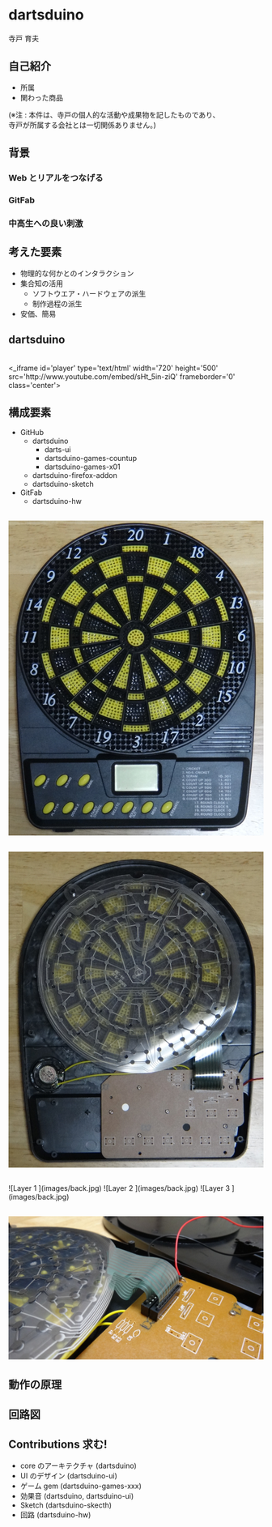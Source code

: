 
# dartsduino    <!-- class: 'slide', id: 'title' -->

寺戸 育夫


## 自己紹介    <!-- class: 'slide' -->

* 所属
* 関わった商品

<div class='note'>
  (※注 : 本件は、寺戸の個人的な活動や成果物を記したものであり、<br> 寺戸が所属する会社とは一切関係ありません。)
</div>


## 背景    <!-- class: 'slide', dx: 0, dy: 0 -->

### Web とリアルをつなげる    <!-- class: 'slide', tx: -250, scale: 0.25 -->

### GitFab                  <!-- class: 'slide', scale: 0.25 -->

### 中高生への良い刺激        <!-- class: 'slide', tx: 250, scale: 0.25 -->

##     <!-- dx: 1500, dy: 0 -->


## 考えた要素    <!-- class: 'slide' -->

* 物理的な何かとのインタラクション
* 集合知の活用
  * ソフトウエア・ハードウェアの派生
  * 制作過程の派生
* 安価、簡易


## dartsduino    <!-- class: 'slide' -->

<br>
<_iframe id='player' type='text/html' width='720' height='500'
  src='http://www.youtube.com/embed/sHt_5in-ziQ'
  frameborder='0' class='center'>
</_iframe>


## 構成要素    <!-- class: 'slide' -->

* GitHub
  * dartsduino
     * darts-ui
     * dartsduino-games-countup
     * dartsduino-games-x01  
  * dartsduino-firefox-addon
  * dartsduino-sketch
* GitFab
  * dartsduino-hw


##     <!-- x: 0, y: 2000, z: -10, rotate-y: 180 -->

![Front   <!-- class: 'center', id: 'front', width: 560 -->](images/front.jpg)


##     <!-- x: 0, y: 2000, z: 0, dx: 0, dy: 0, dz: 200 -->

![Back    <!-- class: 'center', id: 'back', width: 560 -->](images/back.jpg)


##     <!-- rotate-x: -70, rotate-y: -45, dx: 0, dy: 0, dz: 0 -->

<div id='layers' class='center'>
  ![Layer 1   <!-- class: 'layer', id: 'layer1', width: 560 -->](images/back.jpg)
  ![Layer 2   <!-- class: 'layer', id: 'layer2', width: 560 -->](images/back.jpg)
  ![Layer 3   <!-- class: 'layer', id: 'layer3', width: 560 -->](images/back.jpg)
</div>


##     <!-- x: 160, y: 2120, z: 0, rotate-x: -35, rotate-y: -70, rotate-z: 35, scale: 0.15 -->

![Connector   <!-- class: 'center', id: 'connector', width: 1000 -->](images/connector.jpg)


## 動作の原理    <!-- x: 0, y: 3000, z: 0, class: 'slide', dx: 1500, dy: 0, dz: 0 -->



## 回路図    <!-- class: 'slide' -->



## Contributions 求む!    <!-- class: 'slide' -->

* core のアーキテクチャ (dartsduino)
* UI のデザイン (dartsduino-ui)
* ゲーム gem (dartsduino-games-xxx)
* 効果音 (dartsduino, dartsduino-ui)
* Sketch (dartsduino-skecth)
* 回路 (dartsduino-hw)

